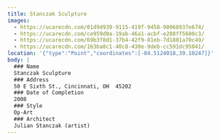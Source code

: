 ```yaml
---
title: Stanczak Sculpture
images:
  - https://ucarecdn.com/01d9d939-9115-419f-9458-90968937e674/
  - https://ucarecdn.com/ce959d0a-19ab-46a1-acbf-e208ff5600c3/
  - https://ucarecdn.com/69b3f8d1-37b4-42f9-81eb-7d1881a70c49/
  - https://ucarecdn.com/163ba8c1-40c8-430e-9deb-cc591dc95041/
location: '{"type":"Point","coordinates":[-84.5124018,39.10247]}'
body: |
  ### Name
  Stanczak Sculpture
  ### Address
  50 E Sixth St., Cincinnati, OH  45202
  ### Date of Completion
  2008
  ### Style
  Op-Art
  ### Architect
  Julian Stanczak (artist)
---
```

